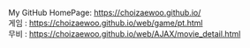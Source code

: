 My GitHub HomePage: https://choizaewoo.github.io/ <br>
게임 :   https://choizaewoo.github.io/web/game/pt.html <br>
무비 : https://choizaewoo.github.io/web/AJAX/movie_detail.html




 
